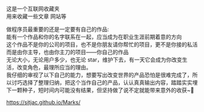 # 
这是一个互联网收藏夹      
用来收藏一些文章 网站等

做程序员最重要的还是一定要有自己的作品:    
能有一个作品和你的名字联系在一起，应当成为在职业生涯前期着意的方向   
这个作品不是你的公司的项目，也不是你朋友请你帮忙的项目，更不是你接的私活   
而是由你主导，也由你主刀的项目——你自己的作品   
无论大小，无论用户多少，也无论 star，维护下去，有一天它会成为你改变生活，改变角色，最理所应当的理由。   
我仔细的审视了以下自己的能力，想要写出改变世界的产品恐怕是很难完成了，所以讨巧选择了整理归纳，把这个当作自己的产品，认认真真输出内容，踏踏实实埋下一颗种子，短时间内可能没有结果，但坚持做了说不定就能带来意外的收获~👀

https://sitjac.github.io/Marks/
